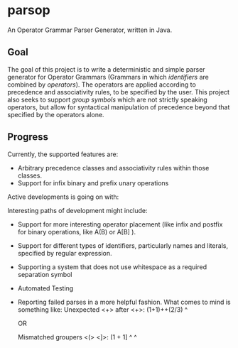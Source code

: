 # parsop
An Operator Grammar Parser Generator, written in Java.

## Goal
The goal of this project is to write a deterministic and simple parser generator
for Operator Grammars (Grammars in which *identifiers* are combined by *operators*).
The operators are applied according to precedence and associativity rules, to be
specified by the user. This project also seeks to support *group symbols* which are
not strictly speaking operators, but allow for syntactical manipulation of precedence
beyond that specified by the operators alone.

## Progress
Currently, the supported features are:
   - Arbitrary precedence classes and associativity rules within those classes.
   - Support for infix binary and prefix unary operations

Active developments is going on with:

Interesting paths of development might include:
   - Support for more interesting operator placement (like infix and postfix for
     binary operations, like A(B) or A[B] ).
   - Support for different types of identifiers, particularly names and literals,
     specified by regular expression.
   - Supporting a system that does not use whitespace as a required separation symbol
   - Automated Testing
   - Reporting failed parses in a more helpful fashion. What comes to mind is
     something like:
      Unexpected <+> after <+>:
      (1+1)++(2/3)
            ^

      OR

      Mismatched groupers <(> <]>:
      (1 + 1]
      ^     ^
